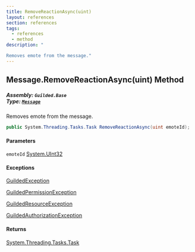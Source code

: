 ```yaml
---
title: RemoveReactionAsync(uint)
layout: references
section: references
tags:
  - references
  - method
description: "

Removes emote from the message."
---
```


## Message.RemoveReactionAsync(uint) Method
##### **Assembly:** `Guilded.Base`<br/>**Type:** [`Message`](Message 'Guilded.Base.Content.Message')

Removes emote from the message.

```csharp
public System.Threading.Tasks.Task RemoveReactionAsync(uint emoteId);
```
#### Parameters

<a name='Guilded.Base.Content.Message.RemoveReactionAsync(uint).emoteId'></a>

`emoteId` [System.UInt32](https://docs.microsoft.com/en-us/dotnet/api/System.UInt32 'System.UInt32')

#### Exceptions

[GuildedException](GuildedException 'Guilded.Base.GuildedException')

[GuildedPermissionException](GuildedPermissionException 'Guilded.Base.GuildedPermissionException')

[GuildedResourceException](GuildedResourceException 'Guilded.Base.GuildedResourceException')

[GuildedAuthorizationException](GuildedAuthorizationException 'Guilded.Base.GuildedAuthorizationException')

#### Returns
[System.Threading.Tasks.Task](https://docs.microsoft.com/en-us/dotnet/api/System.Threading.Tasks.Task 'System.Threading.Tasks.Task')